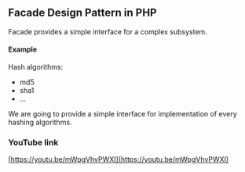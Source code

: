 ## Facade Design Pattern in PHP

Facade provides a simple interface for a complex subsystem. 

#### Example

Hash algorithms:
- md5
- sha1
- ...


We are going to provide a simple interface for implementation of every hashing algorithms.

### YouTube link
[https://youtu.be/mWpgVhvPWXI](https://youtu.be/mWpgVhvPWXI)
